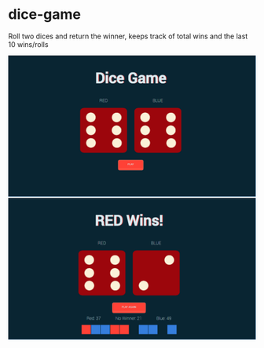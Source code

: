 # dice-game
Roll two dices and return the winner, keeps track of total wins and the last 10 wins/rolls

![starting page](https://github.com/pedrohperoni/dice-game/blob/main/github/1.png)
![-](https://github.com/pedrohperoni/dice-game/blob/main/github/2.png)
